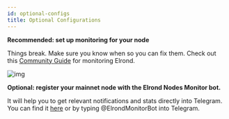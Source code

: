 ```yaml
---
id: optional-configs
title: Optional Configurations
---
```


**Recommended: set up monitoring for your node**

Things break. Make sure you know when so you can fix them. Check out this [Community Guide](https://thepalmtree.network/main-blog/new-monitoring-elrond-nodes-guide) for monitoring Elrond.

![img](https://gblobscdn.gitbook.com/assets%2F-LhHlNldCYgbyqXEGXUS%2F-M6EJS4jtp_C93Vv0hyK%2F-M6ENGHGxaFEfZSkcbBN%2Fimage.png?alt=media&token=33fbe86f-648f-42d2-b7a2-bc03852313d1)

**Optional: register your mainnet node with the Elrond Nodes Monitor bot.**

It will help you to get relevant notifications and stats directly into Telegram.  You can find it [here](https://t.me/ElrondMonitorBot) or by typing @ElrondMonitorBot into Telegram.